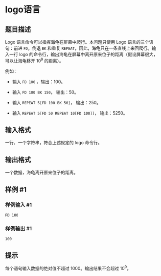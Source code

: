# logo语言

## 题目描述

Logo 语言命令可以指挥海龟在屏幕中爬行。本问题只使用 Logo 语言的三个语句：前进 `FD`，倒退 `BK` 和重复 `REPEAT`，因此，海龟只在一条直线上来回爬行。输入一行 logo 的命令行，输出海龟在屏幕中离开原来位子的距离（假设屏幕很大，可以让海龟移开 $10^9$ 的距离）。

例如：

- 输入 `FD 100` ，输出：$100$。

- 输入 `FD 100 BK 150`， 输出：$50$。

- 输入 `REPEAT 5[FD 100 BK 50]`， 输出：$250$。

- 输入 `REPEAT 5[FD 50 REPEAT 10[FD 100]]`， 输出：$5250$。

## 输入格式

一行，一个字符串，符合上述规定的 logo 命令行。

## 输出格式

一个数据，海龟离开原来位子的距离。

## 样例 #1

### 样例输入 #1

```
FD 100
```

### 样例输出 #1

```
100
```

## 提示

每个语句输入数据的绝对值不超过 $1000$。输出结果不会超过 $10^9$。